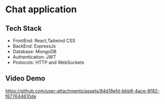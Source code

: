 # Chat application

## Tech Stack 
<ul>
  <li>FrontEnd: React,Tailwind CSS</li>
  <li>BackEnd: ExpressJs</li>
  <li>Database: MongoDB</li>
  <li>Authentication: JWT</li>
  <li>Protocols: HTTP and WebSockets</li>
</ul>

## Video Demo

https://github.com/user-attachments/assets/84d18efd-bbb8-4ace-8f82-f677644610de



